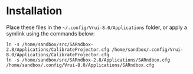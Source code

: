 # Installation

Place these files in the `~/.config/Vrui-8.0/Applications` folder, or apply a symlink using the commands below:

```
ln -s /home/sandbox/src/SARndbox-2.8/Applications/CalibrateProjector.cfg /home/sandbox/.config/Vrui-8.0/Applications/CalibrateProjector.cfg
ln -s /home/sandbox/src/SARndbox-2.8/Applications/SARndbox.cfg /home/sandbox/.config/Vrui-8.0/Applications/SARndbox.cfg
```
